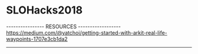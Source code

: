 # SLOHacks2018
---------------- RESOURCES ------------------
https://medium.com/@yatchoi/getting-started-with-arkit-real-life-waypoints-1707e3cb1da2

---------------------------------------------
